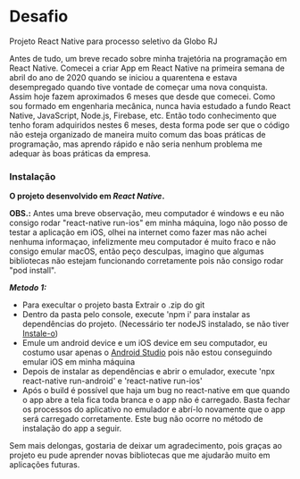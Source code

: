 # Desafio

Projeto React Native para processo seletivo da Globo RJ

Antes de tudo, um breve recado sobre minha trajetória na programação em React Native. Comecei a criar App em React Native na primeira semana de abril do ano de 2020 quando se iniciou a quarentena e estava desempregado quando tive vontade de começar uma nova conquista. Assim hoje fazem aproximados 6 meses que desde que comecei. Como sou formado em engenharia mecânica, nunca havia estudado a fundo React Native, JavaScript, Node.js, Firebase, etc. Então todo conhecimento que tenho foram adquiridos nestes 6 meses, desta forma pode ser que o código não esteja organizado de maneira muito comum das boas práticas de programação, mas aprendo rápido e não seria nenhum problema me adequar às boas práticas da empresa.

### Instalação
**O projeto desenvolvido em _React Native_.**

**OBS.:** Antes uma breve observação, meu computador é windows e eu não consigo rodar "react-native run-ios" em minha máquina, logo não posso de testar a aplicação em iOS, olhei na internet como fazer mas não achei nenhuma informaçao, infelizmente meu computador é muito fraco e não consigo emular macOS, então peço desculpas, imagino que algumas bibliotecas não estejam funcionando corretamente pois não consigo rodar "pod install".

 ***Metodo 1:***
 
 - Para execultar o projeto basta Extrair o .zip do git
 - Dentro da pasta pelo console, execute 'npm i' para instalar as dependências do projeto. (Necessário ter nodeJS instalado, se não tiver [Instale-o](https://nodejs.org/dist/v12.18.3/node-v12.18.3-x64.msi))
 - Emule um android device  e um iOS device em seu computador, eu costumo usar apenas o [Android Studio](https://developer.android.com/studio#downloads) pois não estou conseguindo emular iOS em minha máquina
 - Depois de instalar as dependências e abrir o emulador, execute 'npx react-native run-android' e 'react-native run-ios'
 - Após o build é possível que haja um bug no react-native em que quando o app abre a tela fica toda branca e o app não é carregado. Basta fechar os processos do aplicativo no emulador e abrí-lo novamente que o app será carregado corretamente. Este bug não ocorre no método de instalação do app a seguir.

Sem mais delongas, gostaria de deixar um agradecimento, pois graças ao projeto eu pude aprender novas bibliotecas que me ajudarão muito em aplicações futuras. 
